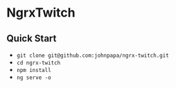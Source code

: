 # NgrxTwitch

## Quick Start

* `git clone git@github.com:johnpapa/ngrx-twitch.git`
* `cd ngrx-twitch`
* `npm install`
* `ng serve -o`


